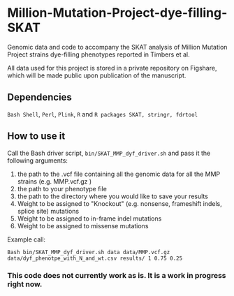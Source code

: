 # Million-Mutation-Project-dye-filling-SKAT
Genomic data and code to accompany the SKAT analysis of Million Mutation Project strains 
dye-filling phenotypes reported in Timbers et al.

All data used for this project is stored in a private repository on Figshare, which will 
be made public upon publication of the manuscript.

## Dependencies

`Bash Shell`, `Perl`, `Plink`, `R` and `R packages SKAT, stringr, fdrtool`

## How to use it

Call the Bash driver script, `bin/SKAT_MMP_dyf_driver.sh` and pass it the following 
arguments:

1. the path to the .vcf file containing all the genomic data for all the MMP strains 
	(e.g. MMP.vcf.gz )
2. the path to your phenotype file 
3. the path to the directory where you would like to save your results
4. Weight to be assigned to "Knockout" (e.g. nonsense, frameshift indels, splice site) 
	mutations
5. Weight to be assigned to in-frame indel mutations
6. Weight to be assigned to missense mutations

Example call:

`Bash bin/SKAT_MMP_dyf_driver.sh data data/MMP.vcf.gz data/dyf_phenotpe_with_N_and_wt.csv results/ 1 0.75 0.25`

### This code does not currently work as is. It is a work in progress right now.